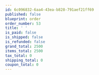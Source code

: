 ```yaml
---
id: 6c096832-6aa4-43ea-b828-791aef21ff69
published: false
blueprint: order
order_number: 53
title: ' '
is_paid: false
is_shipped: false
is_refunded: false
grand_total: 2500
items_total: 2500
tax_total: 0
shipping_total: 0
coupon_total: 0
---
```

